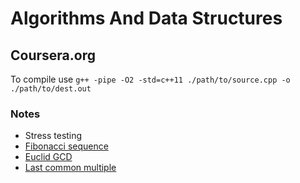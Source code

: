 # Algorithms And Data Structures
## Coursera.org
To compile use
```g++ -pipe -O2 -std=c++11 ./path/to/source.cpp -o ./path/to/dest.out```

### Notes
* Stress testing
* [Fibonacci sequence](https://ru.wikipedia.org/wiki/%D0%A7%D0%B8%D1%81%D0%BB%D0%B0_%D0%A4%D0%B8%D0%B1%D0%BE%D0%BD%D0%B0%D1%87%D1%87%D0%B8)
* [Euclid GCD](https://ru.wikipedia.org/wiki/%D0%90%D0%BB%D0%B3%D0%BE%D1%80%D0%B8%D1%82%D0%BC_%D0%95%D0%B2%D0%BA%D0%BB%D0%B8%D0%B4%D0%B0)
* [Last common multiple](https://en.wikipedia.org/wiki/Least_common_multiple)
